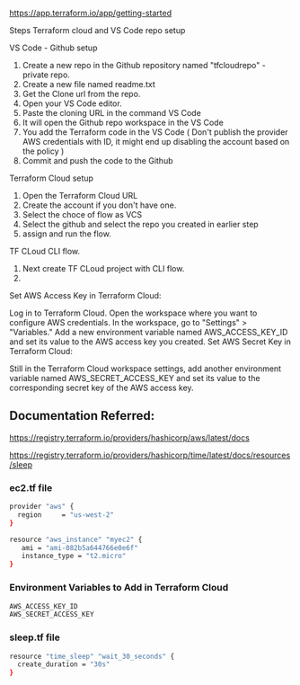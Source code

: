 https://app.terraform.io/app/getting-started

Steps Terraform cloud and VS Code repo setup

VS Code - Github setup

1) Create a new repo in the Github repository named "tfcloudrepo" - private repo.
2) Create a new file named readme.txt
3) Get the Clone url from the repo.
4) Open your VS Code editor.
5) Paste the cloning URL in the command VS Code
6) It will open the Github repo workspace in the VS Code
7) You add the Terraform code in the VS Code ( Don't publish the provider AWS credentials with ID, it might end up disabling the account based on the policy )
8) Commit and push the code to the Github

Terraform Cloud setup

1) Open the Terraform Cloud URL
2) Create the account if you don't have one.
3) Select the choce of flow as VCS
4) Select the github and select the repo you created in earlier step
5) assign and run the flow.

TF CLoud CLI flow.
1) Next create TF CLoud project with CLI flow.
2) 





Set AWS Access Key in Terraform Cloud:

Log in to Terraform Cloud.
Open the workspace where you want to configure AWS credentials.
In the workspace, go to "Settings" > "Variables."
Add a new environment variable named AWS_ACCESS_KEY_ID and set its value to the AWS access key you created.
Set AWS Secret Key in Terraform Cloud:

Still in the Terraform Cloud workspace settings, add another environment variable named AWS_SECRET_ACCESS_KEY and set its value to the corresponding secret key of the AWS access key.








## Documentation Referred:

https://registry.terraform.io/providers/hashicorp/aws/latest/docs

https://registry.terraform.io/providers/hashicorp/time/latest/docs/resources/sleep


### ec2.tf file

```sh
provider "aws" {
  region     = "us-west-2"
}

resource "aws_instance" "myec2" {
   ami = "ami-082b5a644766e0e6f"
   instance_type = "t2.micro"
}
```
### Environment Variables to Add in Terraform Cloud
```sh
AWS_ACCESS_KEY_ID
AWS_SECRET_ACCESS_KEY
```
### sleep.tf file
```sh
resource "time_sleep" "wait_30_seconds" {
  create_duration = "30s"
}
```
